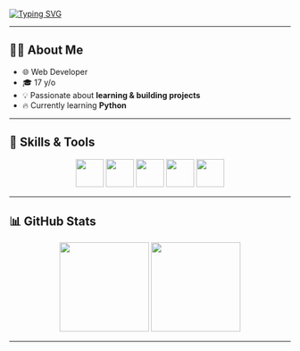 <!-- Banner -->
[![Typing SVG](https://readme-typing-svg.demolab.com?font=Fira+Code&pause=4044&color=F74F11&background=F06A0000&center=true&vCenter=true&multiline=true&width=435&lines=Hi+I'm+Sam)](https://git.io/typing-svg)

---

## 👨‍💻 About Me  
- 🌐 Web Developer  
- 🎓 17 y/o  
- 💡 Passionate about **learning & building projects**  
- 🔥 Currently learning **Python**

---

## 🚀 Skills & Tools  
<p align="center">
  <img src="https://cdn.jsdelivr.net/gh/devicons/devicon/icons/html5/html5-original.svg" width="50" height="50"/>
  <img src="https://cdn.jsdelivr.net/gh/devicons/devicon/icons/css3/css3-original.svg" width="50" height="50"/>
  <img src="https://cdn.jsdelivr.net/gh/devicons/devicon/icons/javascript/javascript-original.svg" width="50" height="50"/>
  <img src="https://cdn.jsdelivr.net/gh/devicons/devicon/icons/python/python-original.svg" width="50" height="50"/>
  <img src="https://cdn.jsdelivr.net/gh/devicons/devicon/icons/csharp/csharp-original.svg" width="50" height="50"/>
</p>

---

## 📊 GitHub Stats  
<p align="center">
  <img src="https://github-readme-stats.vercel.app/api?username=YourGitHubUsername&show_icons=true&theme=tokyonight" height="160"/>
  <img src="https://github-readme-stats.vercel.app/api/top-langs/?username=YourGitHubUsername&layout=compact&theme=tokyonight" height="160"/>
</p>

---
